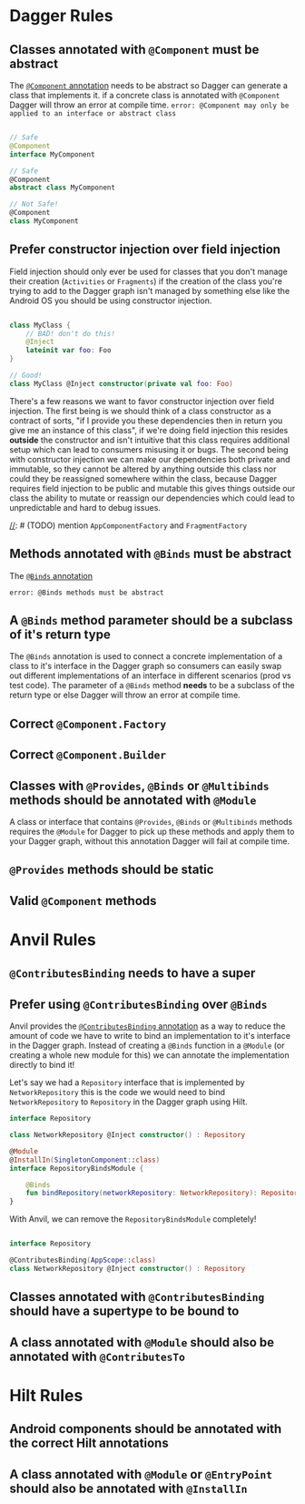 # Dagger Rules

[//]: # (TODO add sources or links for rules that them)

## Classes annotated with `@Component` must be abstract

The [`@Component` annotation](https://dagger.dev/api/latest/dagger/Component.html) needs to be abstract so Dagger can
generate a class that implements it. if a concrete class is annotated with `@Component` Dagger will throw an error at
compile time. `error: @Component may only be applied to an interface or abstract class`

```kotlin

// Safe
@Component
interface MyComponent

// Safe
@Component
abstract class MyComponent

// Not Safe!
@Component
class MyComponent
```

## Prefer constructor injection over field injection

Field injection should only ever be used for classes that you don't manage their creation (`Activities` or `Fragments`)
if the creation of the class you're trying to add to the Dagger graph isn't managed by something else like the Android
OS you should be using constructor injection.

```kotlin 

class MyClass {
    // BAD! don't do this!
    @Inject
    lateinit var foo: Foo
}

// Good!
class MyClass @Inject constructor(private val foo: Foo)

```

There's a few reasons we want to favor constructor injection over field injection. The first being is we should think of
a class constructor as a contract of sorts, "if I provide you these dependencies then in return you give me an instance
of this class", if we're doing field injection this resides **outside** the constructor and isn't intuitive that this
class requires additional setup which can lead to consumers misusing it or bugs. The second being with constructor
injection we can make our dependencies both private and immutable, so they cannot be altered by anything outside this
class nor could they be reassigned somewhere within the class, because Dagger requires field injection to be public and
mutable this gives things outside our class the ability to mutate or reassign our dependencies which could lead to
unpredictable and hard to debug issues.

[//]: # (TODO) mention `AppComponentFactory` and `FragmentFactory`

## Methods annotated with `@Binds` must be abstract

The [`@Binds` annotation](https://dagger.dev/api/latest/dagger/Binds.html)

`error: @Binds methods must be abstract`

## A `@Binds` method parameter should be a subclass of it's return type

The `@Binds` annotation is used to connect a concrete implementation of a class to it's interface in the Dagger graph so
consumers can easily swap out different implementations of an interface in different scenarios (prod vs test code). The
parameter of a `@Binds` method **needs** to be a subclass of the return type or else Dagger will throw an error at
compile time.

## Correct `@Component.Factory`

## Correct `@Component.Builder`

## Classes with `@Provides`, `@Binds` or `@Multibinds` methods should be annotated with `@Module`

A class or interface that contains `@Provides`, `@Binds` or `@Multibinds` methods requires the `@Module` for Dagger to
pick up these methods and apply them to your Dagger graph, without this annotation Dagger will fail at compile time.

## `@Provides` methods should be static

## Valid `@Component` methods

# Anvil Rules

## `@ContributesBinding` needs to have a super

## Prefer using `@ContributesBinding` over `@Binds`

Anvil provides
the [`@ContributesBinding` annotation](https://github.com/square/anvil/blob/main/annotations/src/main/java/com/squareup/anvil/annotations/ContributesBinding.kt)
as a way to reduce the amount of code we have to write to bind an implementation to it's interface in the Dagger graph.
Instead of creating a `@Binds` function in a `@Module` (or creating a whole new module for this) we can annotate the
implementation directly to bind it!

Let's say we had a `Repository` interface that is implemented by `NetworkRepository` this is the code we would need
to bind `NetworkRepository` to `Repository` in the Dagger graph using Hilt.

```kotlin
interface Repository

class NetworkRepository @Inject constructor() : Repository

@Module
@InstallIn(SingletonComponent::class)
interface RepositoryBindsModule {

    @Binds
    fun bindRepository(networkRepository: NetworkRepository): Repository
}
```

With Anvil, we can remove the `RepositoryBindsModule` completely!

```kotlin

interface Repository

@ContributesBinding(AppScope::class)
class NetworkRepository @Inject constructor() : Repository
```

## Classes annotated with `@ContributesBinding` should have a supertype to be bound to

## A class annotated with `@Module` should also be annotated with `@ContributesTo`

# Hilt Rules

## Android components should be annotated with the correct Hilt annotations

## A class annotated with `@Module` or `@EntryPoint` should also be annotated with `@InstallIn`
